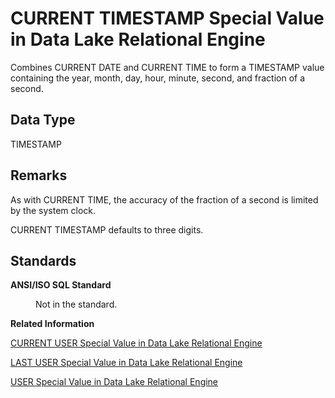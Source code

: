 <!-- loioa50992b284f21015bc28d75ac8da31ba -->

# CURRENT TIMESTAMP Special Value in Data Lake Relational Engine

Combines CURRENT DATE and CURRENT TIME to form a TIMESTAMP value containing the year, month, day, hour, minute, second, and fraction of a second.



<a name="loioa50992b284f21015bc28d75ac8da31ba__current_timestamp_datatype1"/>

## Data Type

TIMESTAMP



<a name="loioa50992b284f21015bc28d75ac8da31ba__current_timestamp_remaks1"/>

## Remarks

As with CURRENT TIME, the accuracy of the fraction of a second is limited by the system clock.

CURRENT TIMESTAMP defaults to three digits.



<a name="loioa50992b284f21015bc28d75ac8da31ba__current_timestamp_standards1"/>

## Standards


<dl>
<dt><b>

ANSI/ISO SQL Standard

</b></dt>
<dd>

Not in the standard.



</dd>
</dl>

**Related Information**  


[CURRENT USER Special Value in Data Lake Relational Engine](current-user-special-value-in-data-lake-relational-engine-a50a173.md "Returns a string that contains the user ID of the current connection.")

[LAST USER Special Value in Data Lake Relational Engine](last-user-special-value-in-data-lake-relational-engine-a50aa1c.md "Returns the name of the user who last modified the row.")

[USER Special Value in Data Lake Relational Engine](user-special-value-in-data-lake-relational-engine-a50cc71.md "Returns a string that contains the user ID of the current connection.")

